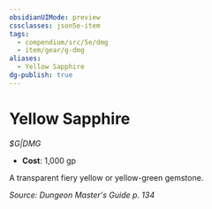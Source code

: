 ```yaml
---
obsidianUIMode: preview
cssclasses: json5e-item
tags:
  - compendium/src/5e/dmg
  - item/gear/g-dmg
aliases:
  - Yellow Sapphire
dg-publish: true
---
```

# Yellow Sapphire
*$G|DMG*  

- **Cost**: 1,000 gp

A transparent fiery yellow or yellow-green gemstone.

*Source: Dungeon Master's Guide p. 134*